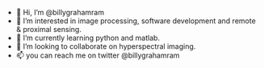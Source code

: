 - 👋 Hi, I’m @billygrahamram
- 👀 I’m interested in image processing, software development and remote & proximal sensing.
- 🌱 I’m currently learning python and matlab.
- 💞️ I’m looking to collaborate on hyperspectral imaging.
- 📫  you can reach me on twitter @billygrahamram

<!---
billygrahamram/billygrahamram is a ✨ special ✨ repository because its `README.md` (this file) appears on your GitHub profile.
You can click the Preview link to take a look at your changes.
--->
